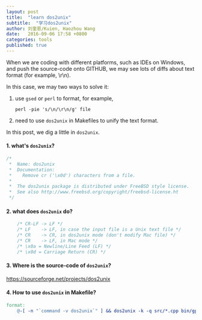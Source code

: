 ```yaml
---
layout: post
title:  "learn dos2unix"
subtitle:  "学习dos2unix"
author: 刘奎恩/Kuien, Haozhou Wang
date:   2016-09-06 17:58 +0800
categories: tools
published: true
---
```


When we are coding with different platforms, such as IDEs on Windows, and push the source-code onto GITHUB, we may see lots of diffs about text format (for example, \r\n). 

In this case, we may two ways to solve it:

1. use `gsed` or `perl` to format, for example,

	`perl -pie 's/\n/\r\n/g' file`

2. need to use `dos2unix` in Makefiles to unify the text format.


In this post, we dig a little in `dos2unix`.

#### 1. what's `dos2unix`?

```C
/*
 *  Name: dos2unix
 *  Documentation:
 *    Remove cr ('\x0d') characters from a file.
 *
 *  The dos2unix package is distributed under FreeBSD style license.
 *  See also http://www.freebsd.org/copyright/freebsd-license.ht
 */
```

#### 2. what does `dos2unix` do?

```C
    /* CR-LF -> LF */
    /* LF    -> LF, in case the input file is a Unix text file */
    /* CR    -> CR, in dos2unix mode (don't modify Mac file) */
    /* CR    -> LF, in Mac mode */
    /* \x0a = Newline/Line Feed (LF) */
    /* \x0d = Carriage Return (CR) */
```

#### 3. Where is the source-code of `dos2unix`?

https://sourceforge.net/projects/dos2unix


#### 4. How to use `dos2unix` in Makefile?

```Makefile
format:
    @-[ -n "`command -v dos2unix`" ] && dos2unix -k -q src/*.cpp bin/gpcheckcloud/*.cpp test/*.cpp include/*.h
```
